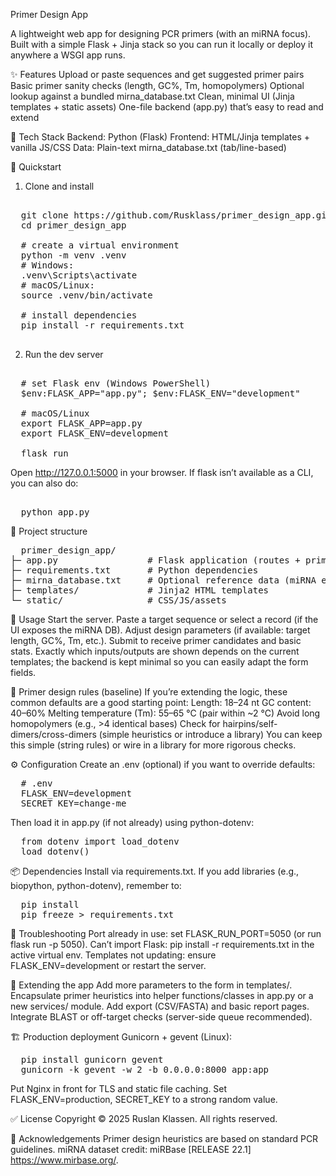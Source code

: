 Primer Design App

A lightweight web app for designing PCR primers (with an miRNA focus). Built with a simple Flask + Jinja stack so you can run it locally or deploy it anywhere a WSGI app runs.

✨ Features
Upload or paste sequences and get suggested primer pairs
Basic primer sanity checks (length, GC%, Tm, homopolymers)
Optional lookup against a bundled mirna_database.txt
Clean, minimal UI (Jinja templates + static assets)
One-file backend (app.py) that’s easy to read and extend

🧰 Tech Stack
Backend: Python (Flask)
Frontend: HTML/Jinja templates + vanilla JS/CSS
Data: Plain-text mirna_database.txt (tab/line-based)

🚀 Quickstart
1) Clone and install
<pre> 
  git clone https://github.com/Rusklass/primer_design_app.git
  cd primer_design_app
  
  # create a virtual environment
  python -m venv .venv
  # Windows: 
  .venv\Scripts\activate
  # macOS/Linux: 
  source .venv/bin/activate
  
  # install dependencies
  pip install -r requirements.txt

</pre>
2) Run the dev server
<pre> 
  # set Flask env (Windows PowerShell)
  $env:FLASK_APP="app.py"; $env:FLASK_ENV="development"
  
  # macOS/Linux
  export FLASK_APP=app.py
  export FLASK_ENV=development
  
  flask run 
</pre>
Open http://127.0.0.1:5000 in your browser.
  If flask isn’t available as a CLI, you can also do:
<pre> 
  python app.py
</pre>

📁 Project structure
<pre>
  primer_design_app/
├─ app.py                 # Flask application (routes + primer logic/glue)
├─ requirements.txt       # Python dependencies
├─ mirna_database.txt     # Optional reference data (miRNA entries)
├─ templates/             # Jinja2 HTML templates
└─ static/                # CSS/JS/assets
</pre>

🧪 Usage
Start the server.
Paste a target sequence or select a record (if the UI exposes the miRNA DB).
Adjust design parameters (if available: target length, GC%, Tm, etc.).
Submit to receive primer candidates and basic stats.
Exactly which inputs/outputs are shown depends on the current templates; the backend is kept minimal so you can easily adapt the form fields.

🧬 Primer design rules (baseline)
If you’re extending the logic, these common defaults are a good starting point:
Length: 18–24 nt
GC content: 40–60%
Melting temperature (Tm): 55–65 °C (pair within ~2 °C)
Avoid long homopolymers (e.g., >4 identical bases)
Check for hairpins/self-dimers/cross-dimers (simple heuristics or introduce a library)
You can keep this simple (string rules) or wire in a library for more rigorous checks.

⚙️ Configuration
Create an .env (optional) if you want to override defaults:
<pre>
  # .env
  FLASK_ENV=development
  SECRET_KEY=change-me
</pre>
Then load it in app.py (if not already) using python-dotenv:
<pre>
  from dotenv import load_dotenv
  load_dotenv()
</pre>
📦 Dependencies
Install via requirements.txt. If you add libraries (e.g., biopython, python-dotenv), remember to:
<pre>
  pip install <libname>
  pip freeze > requirements.txt
</pre>
🧯 Troubleshooting
Port already in use: set FLASK_RUN_PORT=5050 (or run flask run -p 5050).
Can’t import Flask: pip install -r requirements.txt in the active virtual env.
Templates not updating: ensure FLASK_ENV=development or restart the server.

🧩 Extending the app
Add more parameters to the form in templates/.
Encapsulate primer heuristics into helper functions/classes in app.py or a new services/ module.
Add export (CSV/FASTA) and basic report pages.
Integrate BLAST or off-target checks (server-side queue recommended).

🏗️ Production deployment
Gunicorn + gevent (Linux):
<pre>
  pip install gunicorn gevent
  gunicorn -k gevent -w 2 -b 0.0.0.0:8000 app:app
</pre>
Put Nginx in front for TLS and static file caching.
Set FLASK_ENV=production, SECRET_KEY to a strong random value.

✅ License
Copyright © 2025 Ruslan Klassen. All rights reserved.

🙌 Acknowledgements
Primer design heuristics are based on standard PCR guidelines.
miRNA dataset credit: miRBase [RELEASE 22.1] https://www.mirbase.org/.
